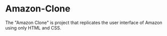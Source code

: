 # Amazon-Clone
The "Amazon Clone"  is  project that replicates the user interface of Amazon using only HTML and CSS.

